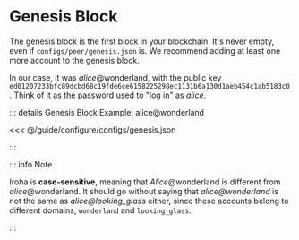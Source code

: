 # Genesis Block

The genesis block is the first block in your blockchain. It's never empty,
even if `configs/peer/genesis.json` is. We recommend adding at least one
more account to the genesis block.

In our case, it was _alice_@wonderland, with the public key
`ed01207233bfc89dcbd68c19fde6ce6158225298ec1131b6a130d1aeb454c1ab5183c0`.
Think of it as the password used to "log in" as _alice_.

::: details Genesis Block Example: alice@wonderland

<<< @/guide/configure/configs/genesis.json

:::

::: info Note

Iroha is **case-sensitive**, meaning that _Alice_@wonderland is different
from _alice_@wonderland. It should go without saying that
_alice@wonderland_ is not the same as _alice@looking_glass_ either, since
these accounts belong to different domains, `wonderland` and
`looking_glass`.

:::
